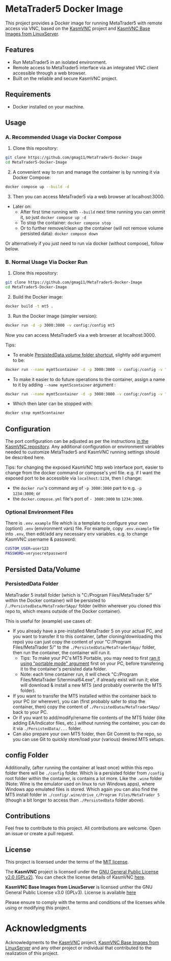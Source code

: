# MetaTrader5 Docker Image

This project provides a Docker image for running MetaTrader5 with remote access via VNC, based on the [KasmVNC](https://github.com/kasmtech/KasmVNC) project and [KasmVNC Base Images from LinuxServer](https://github.com/linuxserver/docker-baseimage-kasmvnc).

## Features

- Run MetaTrader5 in an isolated environment.
- Remote access to MetaTrader5 interface via an integrated VNC client accessible through a web browser.
- Built on the reliable and secure KasmVNC project.

## Requirements

- Docker installed on your machine.

## Usage
### A. Recommended Usage via Docker Compose
1. Clone this repository:
```bash
git clone https://github.com/gmag11/MetaTrader5-Docker-Image
cd MetaTrader5-Docker-Image
```

2. A convenient way to run and manage the container is by running it via Docker Compose:
```bash
docker compose up --build -d
```

3. Then you can access MetaTrader5 via a web browser at localhost:3000.

- Later on:
    - After first time running with `--build` next time running you can ommit it, so just `docker compose up -d`
    - To stop the container: `docker compose stop`
    - Or to further remove/clean up the container (will not remove volume persisted data): `docker compose down`

Or alternatively if you just need to run via docker (without compose), follow below.

### B. Normal Usage Via Docker Run
1. Clone this repository:
```bash
git clone https://github.com/gmag11/MetaTrader5-Docker-Image
cd MetaTrader5-Docker-Image
```

2. Build the Docker image:
```bash
docker build -t mt5 .
```

3. Run the Docker image (simpler version):
```bash
docker run -d -p 3000:3000 -v config:/config mt5
```

Now you can access MetaTrader5 via a web browser at localhost:3000.

Tips: 
- To enable [PersistedData volume folder shortcut](#persisteddata-folder), slightly add argument to be:
```bash
docker run --name mymt5container -d -p 3000:3000 -v config:/config -v "./PersistedData/MetaTrader5App:/config/.wine/drive_c/Program Files/MetaTrader 5" mt5
```

- To make it easier to do future operations to the container, assign a name to it by adding `--name mymt5container` argument :
```bash
docker run --name mymt5container -d -p 3000:3000 -v config:/config -v "./PersistedData/MetaTrader5App:/config/.wine/drive_c/Program Files/MetaTrader 5" mt5
```    
- Which then later can be stopped with:
```bash
docker stop mymt5container
```

## Configuration
The port configuration can be adjusted as per the instructions [in the KasmVNC repository](https://github.com/linuxserver/docker-baseimage-kasmvnc). Any additional configuration or environment variables needed to customize MetaTrader5 and KasmVNC running settings should be described here.

Tips: for changing the exposed KasmVNC http web interface port, easier to change from the docker command or compose's yml file. e.g. if I want the exposed port to be accessible via `localhost:1234`, then I change:
- the `docker run`'s command arg of `-p 3000:3000` part to e.g. `-p 1234:3000`; or
- the `docker.compose.yml` file's port of `- 3000:3000` to `1234:3000`.

### Optional Environment Files
There is `.env.example` file which is a template to configure your own (optionl) `.env` (environment vars) file. For example, copy `.env.example` file into `.env`, then edit/add any necessary env variables. e.g. to change KasmVNC username & password:
```bash
CUSTOM_USER=user123
PASSWORD=verysecretpassword
```

## Persisted Data/Volume
### PersistedData Folder
MetaTrader 5 install folder (which is "C:/Program Files/MetaTrader 5/" within the Docker container) will be persisted to /`./PersistedData/MetaTrader5App/` folder (within wherever you cloned this repo to, which means outside of the Docker container).

This is useful for (example) use cases of:
- If you already have a pre-installed MetaTrader 5 on your actual PC, and you want to transfer it to this container, (after cloning/downloading this repo) you can just copy the content of your "C:/Program Files/MetaTrader 5/" to the `./PersistedData/MetaTrader5App/` folder, then run the container, the container will run it.
    - Tips: To make your PC's MT5 Portable, you may need to first [ran it using "portable mode" argument](https://www.metatrader5.com/en/terminal/help/start_advanced/start#:~:text=appropriate%20section.-,Portable%20Mode,-When%20installed%20to) first on your PC, before transfering it to the container's persisted data folder.
    - Note: each time container run, it will check "C:/Program Files/MetaTrader 5/terminal64.exe", if already exist will run it; else will download & install a new MT5 (and probably overwrite the MT5 folder).
- If you want to transfer the MT5 installed within the container back to your PC (or wherever), you can (first probably safer to stop the container, then) copy the content of `./PersistedData/MetaTrader5App/` back to your PC.
- Or if you want to add/modify/rename file contents of the MT5 folder (like adding EA/Indicator files, etc.) without running the container, you can do it via `./PersistedData/...` folder.
- Can also prepare your own MT5 folder, then Git Commit to the repo, so you can use Git to quickly store/load your (various) desired MT5 setups.

## config Folder
Additionally, (after running the container at least once) within this repo folder there will be `./config` folder. Which is a persisted folder from `/config` root folder within the container, is contains a lot more. Like the `.wine` folder (Note: Wine is the emulator used on linux to run Windows apps), where Windows app emulated files is stored. Which again you can also find the MT5 install folder in `./config/.wine/drive_c/Program Files/MetaTrader 5` (though a bit longer to access than `./PersistedData` folder above).

## Contributions
Feel free to contribute to this project. All contributions are welcome. Open an issue or create a pull request.

## License

This project is licensed under the terms of the [MIT license](https://opensource.org/license/mit/). 

The **KasmVNC** project is licensed under the [GNU General Public License v2.0 (GPLv2)](https://www.gnu.org/licenses/old-licenses/gpl-2.0.en.html). You can check the license details of KasmVNC [here](https://github.com/kasmtech/KasmVNC/blob/master/LICENSE.TXT).

**KasmVNC Base Images from LinuxServer** is licensed unther the GNU General Public License v3.0 (GPLv3). License is available [here](https://github.com/linuxserver/docker-baseimage-kasmvnc/blob/master/LICENSE)

Please ensure to comply with the terms and conditions of the licenses while using or modifying this project.

# Acknowledgments
Acknowledgments to the [KasmVNC](https://github.com/kasmtech/KasmVNC) project, [KasmVNC Base Images from LinuxServer](https://github.com/linuxserver/docker-baseimage-kasmvnc/tree/master) and any other project or individual that contributed to the realization of this project.
